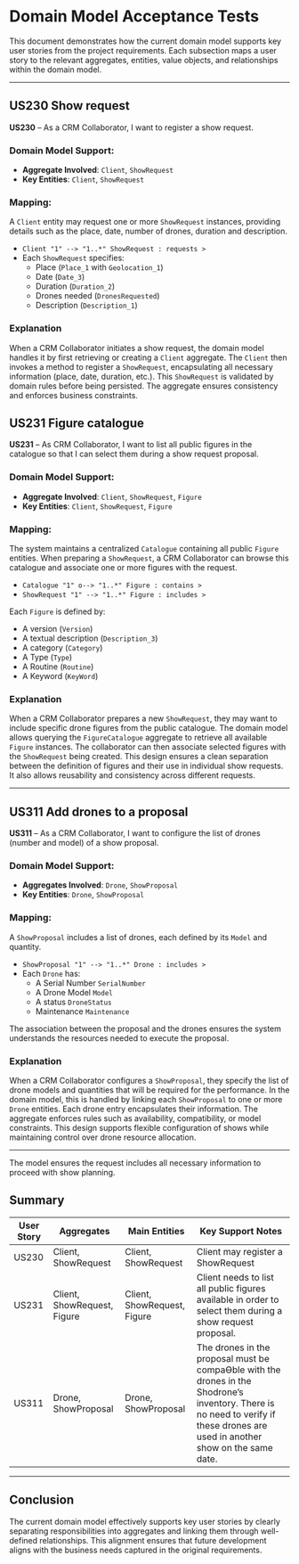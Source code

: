 # Domain Model Acceptance Tests

This document demonstrates how the current domain model supports key user stories from the project requirements. Each subsection maps a user story to the relevant aggregates, entities, value objects, and relationships within the domain model.

---

## US230 Show request

**US230** – As a CRM Collaborator, I want to register a show request.

### Domain Model Support:

- **Aggregate Involved**: `Client`, `ShowRequest`
- **Key Entities**: `Client`, `ShowRequest`

### Mapping:

A `Client` entity may request one or more `ShowRequest` instances, providing details such as the place, date, number of drones, duration and description.

- `Client "1" --> "1..*" ShowRequest : requests >`
- Each `ShowRequest` specifies:
    - Place (`Place_1` with `Geolocation_1`)
    - Date (`Date_3`)
    - Duration (`Duration_2`)
    - Drones needed (`DronesRequested`)
    - Description (`Description_1`)

### Explanation

When a CRM Collaborator initiates a show request, the domain model handles it by first retrieving or creating 
a `Client` aggregate. The `Client` then invokes a method to register a `ShowRequest`, encapsulating all 
necessary information (place, date, duration, etc.). This `ShowRequest` is validated by domain rules before being persisted. 
The aggregate ensures consistency and enforces business constraints.

## US231 Figure catalogue

**US231** – As CRM Collaborator, I want to list all public figures in the catalogue so that I can select them during a
show request proposal.


### Domain Model Support:

- **Aggregate Involved**: `Client`, `ShowRequest`, `Figure`
- **Key Entities**: `Client`, `ShowRequest`, `Figure`

### Mapping:

The system maintains a centralized `Catalogue` containing all public `Figure` entities. When preparing a `ShowRequest`, a CRM Collaborator can browse this catalogue and associate one or more figures with the request.

- `Catalogue "1" o--> "1..*" Figure : contains >`
- `ShowRequest "1" --> "1..*" Figure : includes >`

Each `Figure` is defined by:
- A version (`Version`)
- A textual description (`Description_3`)
- A category (`Category`)
- A Type (`Type`)
- A Routine (`Routine`)
- A Keyword (`KeyWord`)

### Explanation

When a CRM Collaborator prepares a new `ShowRequest`, they may want to include specific drone figures from the public catalogue. The domain model allows querying the `FigureCatalogue` aggregate to retrieve all available `Figure` instances. The collaborator can then associate selected figures with the `ShowRequest` being created. This design ensures a clean separation between the definition of figures and their use in individual show requests. It also allows reusability and consistency across different requests.

---

## US311 Add drones to a proposal

**US311** – As a CRM Collaborator, I want to configure the list of drones (number and model) of a show proposal.

### Domain Model Support:

- **Aggregates Involved**: `Drone`, `ShowProposal`
- **Key Entities**: `Drone`, `ShowProposal`

### Mapping:

A `ShowProposal` includes a list of drones, each defined by its `Model` and quantity.

- `ShowProposal "1" --> "1..*" Drone : includes >`
- Each `Drone` has:
  - A Serial Number `SerialNumber`
  - A Drone Model `Model` 
  - A status `DroneStatus`
  - Maintenance `Maintenance`

The association between the proposal and the drones ensures the system understands the resources needed to execute the proposal.

### Explanation

When a CRM Collaborator configures a `ShowProposal`, they specify the list of drone models and quantities that will be required for the performance. In the domain model, this is handled by linking each `ShowProposal` to one or more `Drone` entities. Each drone entry encapsulates their information. The aggregate enforces rules such as availability, compatibility, or model constraints. This design supports flexible configuration of shows while maintaining control over drone resource allocation.

---

The model ensures the request includes all necessary information to proceed with show planning.


## Summary

| User Story | Aggregates                  | Main Entities               | Key Support Notes                                                                                                                                                                 |
|------------|-----------------------------|-----------------------------|-----------------------------------------------------------------------------------------------------------------------------------------------------------------------------------|
| US230      | Client, ShowRequest         | Client, ShowRequest         | Client may register a ShowRequest                                                                                                                                                 |
| US231      | Client, ShowRequest, Figure | Client, ShowRequest, Figure | Client needs to list all public figures available in order to select them during a show request proposal.                                                                         |
| US311      | Drone, ShowProposal         | Drone, ShowProposal         | The drones in the proposal must be compaƟble with the drones in the Shodrone’s inventory. There is no need to verify if these drones are used in another show on the same date.   |


---

## Conclusion

The current domain model effectively supports key user stories by clearly separating responsibilities into aggregates and linking them through well-defined relationships. This alignment ensures that future development aligns with the business needs captured in the original requirements.

